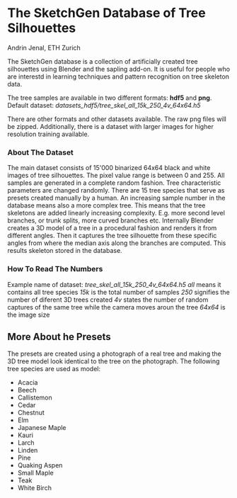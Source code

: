 # The SketchGen Database of Tree Silhouettes
Andrin Jenal, ETH Zurich

The SketchGen database is a collection of artificially created tree silhouettes using Blender and the sapling add-on.
It is useful for people who are interestd in learning techniques and pattern recognition on tree skeleton data.

The tree samples are available in two different formats: **hdf5** and **png**.
Default dataset: *datasets_hdf5/tree_skel_all_15k_250_4v_64x64.h5*

There are other formats and other datasets available.
The raw png files will be zipped.
Additionally, there is a dataset with larger images for higher resolution training available.

### About The Dataset
The main dataset consists of 15'000 binarized 64x64 black and white images of tree silhouettes.
The pixel value range is between 0 and 255.
All samples are generated in a complete random fashion.
Tree characteristic parameters are changed randomly.
There are 15 tree species that serve as presets created manually by a human.
An increasing sample number in the database means also a more complex tree.
This means that the tree skeletons are added linearly increasing complexity.
E.g. more second level branches, or trunk splits, more curved branches etc.
Internally Blender creates a 3D model of a tree in a procedural fashion and renders it from different angles.
Then it captures the tree silhouette from these specific angles from where the median axis along the branches are computed.
This results skeleton stored in the database.

### How To Read The Numbers
Example name of dataset: *tree_skel_all_15k_250_4v_64x64.h5*
*all* means it contains all tree species
*15k* is the total number of samples
*250* signifies the number of diferent 3D trees created
*4v* states the number of random captures of the same tree while the camera moves aroun the tree
*64x64* is the image size

## More About he Presets
The presets are created using a photograph of a real tree and making the 3D tree model look identical to the tree on the photograph.
The following tree species are used as model:
* Acacia
* Beech
* Callistemon
* Cedar
* Chestnut
* Elm
* Japanese Maple
* Kauri
* Larch
* Linden
* Pine
* Quaking Aspen
* Small Maple
* Teak
* White Birch

